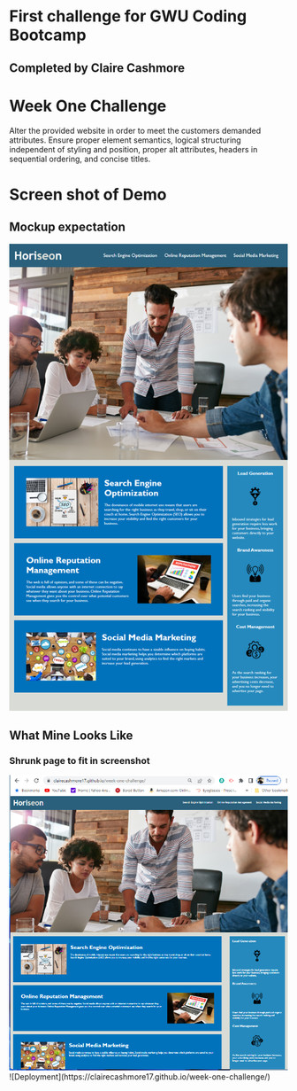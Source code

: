 # First challenge for GWU Coding Bootcamp
<h2> Completed by Claire Cashmore</h2>
<p>
    <h1>Week One Challenge</h1>
    <p> Alter the provided website in order to meet the customers demanded attributes. Ensure proper element semantics, logical structuring independent of styling and position, proper alt attributes, headers in sequential ordering, and concise titles.</p>

# Screen shot of Demo

<h2> Mockup expectation </h2>
<img src = "01-html-css-git-homework-demo.png">

<h2>What Mine Looks Like</h2>
<h3>Shrunk page to fit in screenshot</h3>
<img src = "./assets/images/myFinalProduct.png">
![Deployment](https://clairecashmore17.github.io/week-one-challenge/)
